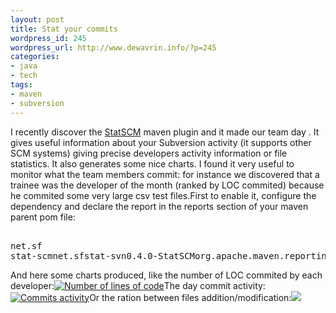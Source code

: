 ```yaml
--- 
layout: post
title: Stat your commits
wordpress_id: 245
wordpress_url: http://www.dewavrin.info/?p=245
categories: 
- java
- tech
tags: 
- maven
- subversion
---
```

I recently discover the [StatSCM](http://stat-scm.sourceforge.net/) maven plugin and it made our team day . It gives useful information about your Subversion activity (it supports other SCM systems) giving precise developers activity information or file statistics. It also generates some nice charts. I found it very useful to monitor what the team members commit: for instance we discovered that a trainee was the developer of the month (ranked by LOC commited) because he commited some very large csv test files.First to enable it, configure the dependency and declare the report in the reports section of your maven parent pom file:<pre lang="xml"><pom><build><plugins><plugin>  <groupid>net.sf</groupid>  <artifactid>stat-scm</artifactid><dependencies><dependency><groupid>net.sf</groupid><artifactid>stat-svn</artifactid><version>0.4.0-StatSCM</version></dependency><dependency><groupid>org.apache.maven.reporting</groupid><artifactid>maven-reporting-impl</artifactid><version>2.0.4</version></dependency></dependencies></plugin></plugins></build><reporting><plugins><plugin><groupid>net.sf</groupid><artifactid>stat-scm</artifactid><configuration><excludes><exclude>**/*.csv</exclude></excludes></configuration></plugin></plugins></reporting></pom></pre>And here some charts produced, like the number of LOC commited by each developer:[![Number of lines of code](http://www.dewavrin.info/resources/loc.png "Number of lines of code")](http://www.dewavrin.info/resources/loc.png)The  day commit activity:[![Commits activity](http://www.dewavrin.info/resources/commitsactivity.png "Commits activity")](http://www.dewavrin.info/resources/commitsactivity.png)Or the ration between files addition/modification:[![](http://www.dewavrin.info/resources/activity.png)](http://www.dewavrin.info/resources/activity.png)

